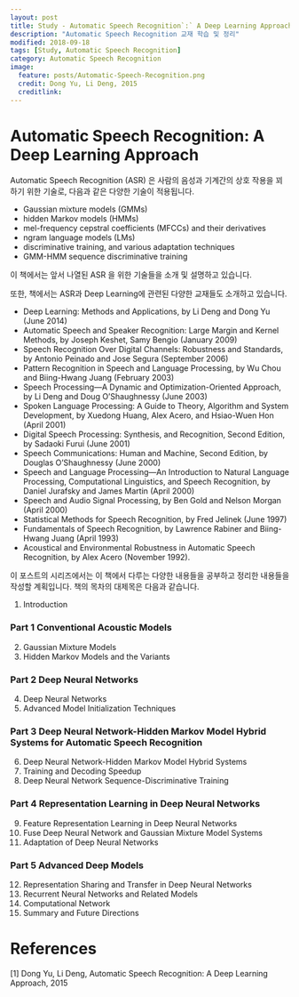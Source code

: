 ```yaml
---
layout: post
title: Study - Automatic Speech Recognition`:` A Deep Learning Approach
description: "Automatic Speech Recognition 교재 학습 및 정리"
modified: 2018-09-18
tags: [Study, Automatic Speech Recognition]
category: Automatic Speech Recognition
image:
  feature: posts/Automatic-Speech-Recognition.png
  credit: Dong Yu, Li Deng, 2015
  creditlink:
---
```


# Automatic Speech Recognition: A Deep Learning Approach

Automatic Speech Recognition (ASR) 은 사람의 음성과 기계간의 상호 작용을 꾀하기 위한 기술로, 다음과 같은 다양한 기술이 적용됩니다.
- Gaussian mixture models (GMMs)
- hidden Markov models (HMMs)
- mel-frequency cepstral coefficients (MFCCs) and their derivatives
- ngram language models (LMs)
- discriminative training, and various adaptation techniques
- GMM-HMM sequence discriminative training

이 책에서는 앞서 나열된 ASR 을 위한 기술들을 소개 및 설명하고 있습니다.

또한, 책에서는 ASR과 Deep Learning에 관련된 다양한 교재들도 소개하고 있습니다.
- Deep Learning: Methods and Applications, by Li Deng and Dong Yu (June 2014)
- Automatic Speech and Speaker Recognition: Large Margin and Kernel Methods, by Joseph Keshet, Samy Bengio (January 2009)
- Speech Recognition Over Digital Channels: Robustness and Standards, by Antonio Peinado and Jose Segura (September 2006)
- Pattern Recognition in Speech and Language Processing, by Wu Chou and Biing-Hwang Juang (February 2003)
- Speech Processing—A Dynamic and Optimization-Oriented Approach, by Li Deng and Doug O’Shaughnessy (June 2003)
- Spoken Language Processing: A Guide to Theory, Algorithm and System Development, by Xuedong Huang, Alex Acero, and Hsiao-Wuen Hon (April 2001)
- Digital Speech Processing: Synthesis, and Recognition, Second Edition, by Sadaoki Furui (June 2001)
- Speech Communications: Human and Machine, Second Edition, by Douglas O’Shaughnessy (June 2000)
- Speech and Language Processing—An Introduction to Natural Language Processing, Computational Linguistics, and Speech Recognition, by Daniel Jurafsky and James Martin (April 2000)
- Speech and Audio Signal Processing, by Ben Gold and Nelson Morgan (April 2000)
- Statistical Methods for Speech Recognition, by Fred Jelinek (June 1997)
- Fundamentals of Speech Recognition, by Lawrence Rabiner and Biing-Hwang Juang (April 1993)
- Acoustical and Environmental Robustness in Automatic Speech Recognition, by Alex Acero (November 1992).

이 포스트의 시리즈에서는 이 책에서 다루는 다양한 내용들을 공부하고 정리한 내용들을 작성할 계획입니다.
책의 목차의 대제목은 다음과 같습니다.

1. Introduction

### Part 1 Conventional Acoustic Models

2. Gaussian Mixture Models
3. Hidden Markov Models and the Variants

### Part 2 Deep Neural Networks

4. Deep Neural Networks
5. Advanced Model Initialization Techniques

### Part 3 Deep Neural Network-Hidden Markov Model Hybrid Systems for Automatic Speech Recognition

6. Deep Neural Network-Hidden Markov Model Hybrid Systems
7. Training and Decoding Speedup
8. Deep Neural Network Sequence-Discriminative Training

### Part 4 Representation Learning in Deep Neural Networks

9. Feature Representation Learning in Deep Neural Networks
10. Fuse Deep Neural Network and Gaussian Mixture Model Systems
11. Adaptation of Deep Neural Networks

### Part 5 Advanced Deep Models

12. Representation Sharing and Transfer in Deep Neural Networks
13. Recurrent Neural Networks and Related Models
14. Computational Network
15. Summary and Future Directions

# References
[1] Dong Yu, Li Deng, Automatic Speech Recognition: A Deep Learning Approach, 2015